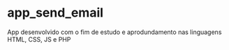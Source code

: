 # app_send_email
App desenvolvido com o fim de estudo e aprodundamento nas linguagens HTML, CSS, JS e PHP 
